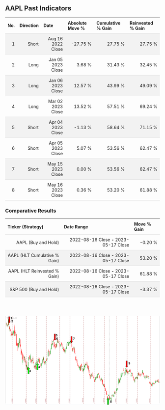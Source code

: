 
<style>
.hits {
            border-collapse: collapse;
            width: 100%;
        }
        .hits th, td {
            padding: 8px;
            border-bottom: 1px solid #ddd;
        }
        
        .hits td {text-align: right;}
        .hits th {text-align: left;}
        
        .hits tr:nth-child(even) {
            background-color: #f2f2f2;
        }
        
        .chartCol {
            width: 50%;
            float: left;
            padding: 20px;
        }  
</style>
    
<br>

## AAPL Past Indicators

<table class="hits">
    <tr>
        <th>No.</th>
        <th>Direction</th>
        <th>Date</th>
        <th>Absolute Move %</th>
        <th>Cumulative % Gain</th>
        <th>Reinvested % Gain</th>
      </tr>
    <tr>
        <td>1</td>
        <td>Short</td>
        <td>Aug 16 2022 Close</td>
        <td>-27.75 %</td>
        <td>27.75 %</td>
        <td>27.75 %</td>
    </tr>
    <tr>
        <td>2</td>
        <td>Long</td>
        <td>Jan 05 2023 Close</td>
        <td>3.68 %</td>
        <td>31.43 %</td>
        <td>32.45 %</td>
    </tr>
    <tr>
        <td>3</td>
        <td>Long</td>
        <td>Jan 06 2023 Close</td>
        <td>12.57 %</td>
        <td>43.99 %</td>
        <td>49.09 %</td>
    </tr>
    <tr>
        <td>4</td>
        <td>Long</td>
        <td>Mar 02 2023 Close</td>
        <td>13.52 %</td>
        <td>57.51 %</td>
        <td>69.24 %</td>
    </tr>
    <tr>
        <td>5</td>
        <td>Short</td>
        <td>Apr 04 2023 Close</td>
        <td>-1.13 %</td>
        <td>58.64 %</td>
        <td>71.15 %</td>
    </tr>
    <tr>
        <td>6</td>
        <td>Short</td>
        <td>Apr 05 2023 Close</td>
        <td>5.07 %</td>
        <td>53.56 %</td>
        <td>62.47 %</td>
    </tr>
    <tr>
        <td>7</td>
        <td>Short</td>
        <td>May 15 2023 Close</td>
        <td>0.00 %</td>
        <td>53.56 %</td>
        <td>62.47 %</td>
    </tr>
    <tr>
        <td>8</td>
        <td>Short</td>
        <td>May 16 2023 Close</td>
        <td>0.36 %</td>
        <td>53.20 %</td>
        <td>61.88 %</td>
    </tr>
    
</table>

### Comparative Results

<table class="hits">
    <thead>
        <th>Ticker (Strategy)</th>
        <th>Date Range</th>
        <th>Move % Gain</th>
    </thead>
    <tbody>
        <tr>
            <td>AAPL (Buy and Hold)</td>
            <td>2022-08-16 Close <b>-</b> 2023-05-17 Close</td>
            <td>-0.20 %</td>
        </tr>
        <tr>
            <td>AAPL (HLT Cumulative % Gain)</td>
            <td>2022-08-16 Close <b>-</b> 2023-05-17 Close</td>
            <td>53.20 %</td>
        </tr>
        <tr>
            <td>AAPL (HLT Reinvested % Gain)</td>
            <td>2022-08-16 Close <b>-</b> 2023-05-17 Close</td>
            <td>61.88 %</td>
        </tr>
        <tr>
            <td>S&P 500 (Buy and Hold)</td>
            <td>2022-08-16 Close <b>-</b> 2023-05-17 Close</td>
            <td>-3.37 %</td>
        </tr>
    </tbody>
</table>
<br>
<br>

![Plot](charts/TSLAstatic.png)
